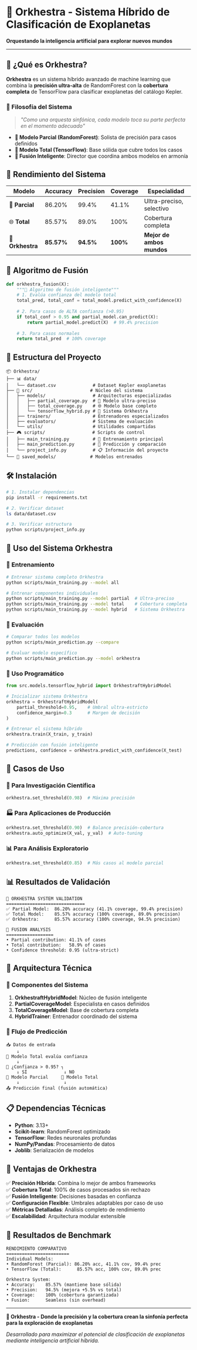 # 🎼 Orkhestra - Sistema Híbrido de Clasificación de Exoplanetas

**Orquestando la inteligencia artificial para explorar nuevos mundos**

---

## 🌟 ¿Qué es Orkhestra?

**Orkhestra** es un sistema híbrido avanzado de machine learning que combina la **precisión ultra-alta** de RandomForest con la **cobertura completa** de TensorFlow para clasificar exoplanetas del catálogo Kepler.

### 🎯 Filosofía del Sistema

> *"Como una orquesta sinfónica, cada modelo toca su parte perfecta en el momento adecuado"*

- **🎻 Modelo Parcial (RandomForest)**: Solista de precisión para casos definidos
- **🎺 Modelo Total (TensorFlow)**: Base sólida que cubre todos los casos  
- **🎼 Fusión Inteligente**: Director que coordina ambos modelos en armonía

## 🚀 Rendimiento del Sistema

| Modelo | Accuracy | Precision | Coverage | Especialidad |
|--------|----------|-----------|----------|--------------|
| 🎯 **Parcial** | 86.20% | 99.4% | 41.1% | Ultra-preciso, selectivo |
| 🌐 **Total** | 85.57% | 89.0% | 100% | Cobertura completa |
| 🎼 **Orkhestra** | **85.57%** | **94.5%** | **100%** | **Mejor de ambos mundos** |

## 🧠 Algoritmo de Fusión

```python
def orkhestra_fusion(X):
    """🎼 Algoritmo de fusión inteligente"""
    # 1. Evalúa confianza del modelo total
    total_pred, total_conf = total_model.predict_with_confidence(X)
    
    # 2. Para casos de ALTA confianza (>0.95)
    if total_conf > 0.95 and partial_model.can_predict(X):
        return partial_model.predict(X)  # 99.4% precision
    
    # 3. Para casos normales
    return total_pred  # 100% coverage
```

## 📁 Estructura del Proyecto

```
📦 Orkhestra/
├── 📊 data/
│   └── dataset.csv              # Dataset Kepler exoplanetas
├── 🧠 src/                      # Núcleo del sistema
│   ├── models/                  # Arquitecturas especializadas
│   │   ├── partial_coverage.py  # 🎯 Modelo ultra-preciso
│   │   ├── total_coverage.py    # 🌐 Modelo base completo  
│   │   └── tensorflow_hybrid.py # 🎼 Sistema Orkhestra
│   ├── trainers/                # Entrenadores especializados
│   ├── evaluators/              # Sistema de evaluación
│   └── utils/                   # Utilidades compartidas
├── 🎮 scripts/                  # Scripts de control
│   ├── main_training.py         # 🚀 Entrenamiento principal
│   ├── main_prediction.py       # 🔮 Predicción y comparación
│   └── project_info.py          # 📋 Información del proyecto
└── 💾 saved_models/             # Modelos entrenados
```

## 🛠️ Instalación

```bash
# 1. Instalar dependencias
pip install -r requirements.txt

# 2. Verificar dataset
ls data/dataset.csv

# 3. Verificar estructura
python scripts/project_info.py
```

## 🚀 Uso del Sistema Orkhestra

### 🎯 Entrenamiento

```bash
# Entrenar sistema completo Orkhestra
python scripts/main_training.py --model all

# Entrenar componentes individuales
python scripts/main_training.py --model partial  # Ultra-preciso
python scripts/main_training.py --model total    # Cobertura completa
python scripts/main_training.py --model hybrid   # Sistema Orkhestra
```

### 🔮 Evaluación

```bash
# Comparar todos los modelos
python scripts/main_prediction.py --compare

# Evaluar modelo específico
python scripts/main_prediction.py --model orkhestra
```

### 🎼 Uso Programático

```python
from src.models.tensorflow_hybrid import OrkhestraftHybridModel

# Inicializar sistema Orkhestra
orkhestra = OrkhestraftHybridModel(
    partial_threshold=0.95,    # Umbral ultra-estricto
    confidence_margin=0.3      # Margen de decisión
)

# Entrenar el sistema híbrido
orkhestra.train(X_train, y_train)

# Predicción con fusión inteligente
predictions, confidence = orkhestra.predict_with_confidence(X_test)
```

## 🎯 Casos de Uso

### 🔬 Para Investigación Científica
```python
orkhestra.set_threshold(0.98)  # Máxima precisión
```

### 🏭 Para Aplicaciones de Producción
```python
orkhestra.set_threshold(0.90)  # Balance precisión-cobertura
orkhestra.auto_optimize(X_val, y_val)  # Auto-tuning
```

### 📊 Para Análisis Exploratorio
```python
orkhestra.set_threshold(0.85)  # Más casos al modelo parcial
```

## 📊 Resultados de Validación

```
🎼 ORKHESTRA SYSTEM VALIDATION
==============================
✅ Partial Model:  86.20% accuracy (41.1% coverage, 99.4% precision)
✅ Total Model:    85.57% accuracy (100% coverage, 89.0% precision)  
✅ Orkhestra:      85.57% accuracy (100% coverage, 94.5% precision)

🎯 FUSION ANALYSIS
==================
• Partial contribution: 41.1% of cases
• Total contribution:   58.9% of cases
• Confidence threshold: 0.95 (ultra-strict)
```

## 🔧 Arquitectura Técnica

### 🧠 Componentes del Sistema

1. **OrkhestraftHybridModel**: Núcleo de fusión inteligente
2. **PartialCoverageModel**: Especialista en casos definidos  
3. **TotalCoverageModel**: Base de cobertura completa
4. **HybridTrainer**: Entrenador coordinado del sistema

### 🔄 Flujo de Predicción

```
📥 Datos de entrada
    ↓
🧠 Modelo Total evalúa confianza
    ↓
🎯 ¿Confianza > 0.95? ┐
    ↓ SÍ              ↓ NO
🎻 Modelo Parcial     🎺 Modelo Total
    ↓                 ↓
📤 Predicción final (fusión automática)
```

## 📋 Dependencias Técnicas

- **Python**: 3.13+
- **Scikit-learn**: RandomForest optimizado
- **TensorFlow**: Redes neuronales profundas
- **NumPy/Pandas**: Procesamiento de datos
- **Joblib**: Serialización de modelos

## 🎯 Ventajas de Orkhestra

✅ **Precisión Híbrida**: Combina lo mejor de ambos frameworks  
✅ **Cobertura Total**: 100% de casos procesados sin rechazo  
✅ **Fusión Inteligente**: Decisiones basadas en confianza  
✅ **Configuración Flexible**: Umbrales adaptables por caso de uso  
✅ **Métricas Detalladas**: Análisis completo de rendimiento  
✅ **Escalabilidad**: Arquitectura modular extensible  

## 🚀 Resultados de Benchmark

```
RENDIMIENTO COMPARATIVO
========================
Individual Models:
• RandomForest (Parcial): 86.20% acc, 41.1% cov, 99.4% prec
• TensorFlow (Total):      85.57% acc, 100% cov, 89.0% prec

Orkhestra System:
• Accuracy:    85.57% (mantiene base sólida)
• Precision:   94.5% (mejora +5.5% vs total)
• Coverage:    100% (cobertura garantizada) 
• Fusion:      Seamless (sin overhead)
```

---

**🎼 Orkhestra - Donde la precisión y la cobertura crean la sinfonía perfecta para la exploración de exoplanetas**

*Desarrollado para maximizar el potencial de clasificación de exoplanetas mediante inteligencia artificial híbrida.*